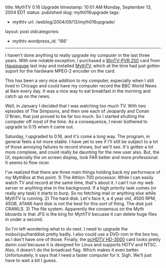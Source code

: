 title: MythTV 0.16 Upgrade
timestamp: 10:01 AM Monday, September 13, 2004 EDT
status: published
slug: myth016upgrade
tags:
- mythtv
url: /weblog/2004/09/13/myth016upgrade/

layout: post
oldcategories:
- mythtv
wordpress_id: '166'

---

I haven't done anything to really upgrade my computer in the last three years.
With one notable exception, I purchased a [WinTV-PVR 250](http://www.hauppauge.com/pages/products/data_250.html)
card from [Hauppauge](http://www.hauppauge.com/) last may and
installed [MythTV](http://www.mythtv.org/), which at the time had
just gotten suport for the hardware MPEG-2 encoder on the card.






This has been a very nice addition to my computer, especially when I still
lived in Chicago and could have my computer record the BBC World News at
6am every day.  It was a nice way to eat breakfast in the morning and catch
up on the news.






Well, in January I decided that I was watching too much TV.  With two episodes
of The Simpsons, and then one each of Jeopardy and Conan O'Brien, that just
proved to be far too much.  So I started shutting the computer off most of the
time.  As a consequence, I never bothered to upgrade to 0.15 when it came out.






Saturday, I upgraded to 0.16, and it's come a long way.  The program, in general
feels a lot more stable.  I have yet to see if I'll still be subject to a lot of
those annoying failures to record shows, but we'll see.  It's gotten a lot more
complexe, and could really be daunting for the new user also.  But, the UI,
especially the on screen display, look FAR better and more professional.  It
seems to flow nicer.






I've realized that there are three main things holding back my performace of
my MythBox at this point.  1) The Athlon 700 processor.  While I can easily
watch TV and record at the same time, that's about it.  I can't run my web
server or anything else in the background.  If a high priority task comes (or
really any task) it starts to burp.  So no fetching mail or anything else
while MythTV is running.  2) The hard disk.  Let's face it, a 4 year old, 4500
RPM, 45GB, ATA66 hard disk is not the best for this sort of thing.  The disk
just CRAWLS.  3) The file system.  Apparently the consensus on the Myth bboards
is that JFS is the king for MythTV becuase it can delete huge files in under
a second.






So I'm left wondering what to do next.  I need to upgrade the mobo/cpu/harddisk
pretty badly.  I also could use a DVD-rom in the box too, as I don't have one
of those.  Finally, the [pcHDTV
HD-3000](http://www.pchdtv.com/hd_3000.html) card looks pretty damn cool because it is designed for Linux
and supports HDTV and NTSC.  Also, it doesn't do the broadcast flag.  Which
makes it even better.  Unfortunately, it says that I need a faster computer for
it.  Sigh.  We'll just have to wait a bit I guess.

